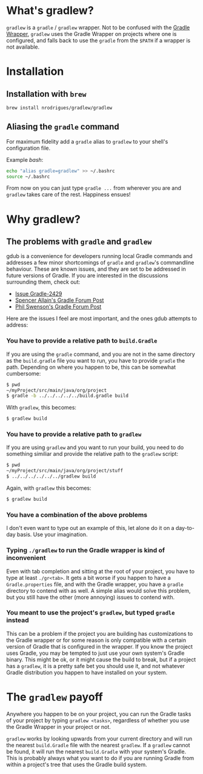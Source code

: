# What's gradlew?
`gradlew` is a `gradle` / `gradlew` wrapper. Not to be
confused with the [Gradle][] [Wrapper][], `gradlew` uses the Gradle Wrapper on
projects where one is configured, and falls back to use the `gradle` from the
`$PATH` if a wrapper is not available. 

[Gradle]:  http://www.gradle.org
[Wrapper]: http://www.gradle.org/docs/current/userguide/gradle_wrapper.html

# Installation

## Installation with `brew`

```bash
brew install nrodrigues/gradlew/gradlew
```

## Aliasing the `gradle` command
For maximum fidelity add a `gradle` alias to `gradlew` to your shell's configuration
file.

Example *bash*:

```bash
echo "alias gradle=gradlew" >> ~/.bashrc
source ~/.bashrc
```

From now on you can just type `gradle ...` from wherever you are and `gradlew` takes
care of the rest. Happiness ensues!

# Why gradlew?

## The problems with `gradle` and `gradlew`
gdub is a convenience for developers running local Gradle commands and addresses
a few minor shortcomings of `gradle` and `gradlew`'s commandline behaviour.
These are known issues, and they are set to be addressed in future versions of
Gradle. If you are interested in the discussions surrounding them, check out:

  - [Issue Gradle-2429](http://issues.Gradle.org/browse/Gradle-2429)
  - [Spencer Allain's Gradle Forum Post](http://gsfn.us/t/33g0l)
  - [Phil Swenson's Gradle Forum Post](http://gsfn.us/t/39h67)

Here are the issues I feel are most important, and the ones gdub attempts to
address:

### You have to provide a relative path to `build.Gradle`
If you are using the `gradle` command, and you are not in the same directory as
the `build.gradle` file you want to run, you have to provide `gradle` the path.
Depending on where you happen to be, this can be somewhat cumbersome:

```bash
$ pwd
~/myProject/src/main/java/org/project
$ gradle -b ../../../../../build.gradle build
```

With `gradlew`, this becomes:

```bash
$ gradlew build
```

### You have to provide a relative path to `gradlew`
If you are using `gradlew` and you want to run your build, you need to do
something similiar and provide the relative path to the `gradlew` script:

```bash
$ pwd
~/myProject/src/main/java/org/project/stuff
$ ../../../../../../gradlew build
```

Again, with `gradlew` this becomes:

```bash
$ gradlew build
```

### You have a combination of the above problems
I don't even want to type out an example of this, let alone do it on a
day-to-day basis. Use your imagination.

### Typing `./gradlew` to run the Gradle wrapper is kind of inconvenient
Even with tab completion and sitting at the root of your project, you have to
type at least `./gr<tab>`. It gets a bit worse if you happen to have a
`Gradle.properties` file, and with the Gradle wrapper, you have a `gradle`
directory to contend with as well. A simple alias would solve this problem, but
you still have the other (more annoying) issues to contend with.

### You meant to use the project's `gradlew`, but typed `gradle` instead
This can be a problem if the project you are building has customizations to the
Gradle wrapper or for some reason is only compatible with a certain version of
Gradle that is configured in the wrapper. If you know the project uses Gradle,
you may be tempted to just use your own system's Gradle binary. This might be
ok, or it might cause the build to break, but if a project has a `gradlew`, it
is a pretty safe bet you should use it, and not whatever Gradle distribution you
happen to have installed on your system.

# The `gradlew` payoff
Anywhere you happen to be on your project, you can run the Gradle tasks of your
project by typing `gradlew <tasks>`, regardless of whether you use the Gradle Wrapper
in your project or not.

`gradlew` works by looking upwards from your current directory and will run the
nearest `build.Gradle` file with the nearest `gradlew`. If a `gradlew` cannot
be found, it will run the nearest `build.Gradle` with your system's Gradle. This
is probably always what you want to do if you are running Gradle from within a
project's tree that uses the Gradle build system.
